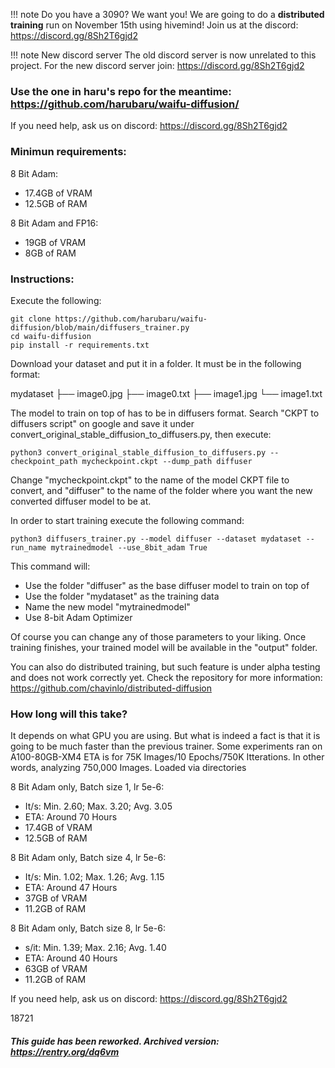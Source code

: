 !!! note Do you have a 3090? We want you!
    We are going to do a **distributed training** run on November 15th using hivemind! Join us at the discord: https://discord.gg/8Sh2T6gjd2

!!! note New discord server
    The old discord server is now unrelated to this project. For the new discord server join: https://discord.gg/8Sh2T6gjd2


### Use the one in haru's repo for the meantime: https://github.com/harubaru/waifu-diffusion/

If you need help, ask us on discord: https://discord.gg/8Sh2T6gjd2
### Minimun requirements:

8 Bit Adam:
- 17.4GB of VRAM
- 12.5GB of RAM

8 Bit Adam and FP16:
- 19GB of VRAM
- 8GB of RAM

### Instructions:
Execute the following:
```
git clone https://github.com/harubaru/waifu-diffusion/blob/main/diffusers_trainer.py
cd waifu-diffusion
pip install -r requirements.txt
```
Download your dataset and put it in a folder. It must be in the following format:

mydataset
├── image0.jpg
├── image0.txt
├── image1.jpg
└── image1.txt

The model to train on top of has to be in diffusers format. Search "CKPT to diffusers script" on google and save it under convert_original_stable_diffusion_to_diffusers.py, then execute:
```
python3 convert_original_stable_diffusion_to_diffusers.py --checkpoint_path mycheckpoint.ckpt --dump_path diffuser
```
Change "mycheckpoint.ckpt" to the name of the model CKPT file to convert, and "diffuser" to the name of the folder where you want the new converted diffuser model to be at.

In order to start training execute the following command:
```
python3 diffusers_trainer.py --model diffuser --dataset mydataset --run_name mytrainedmodel --use_8bit_adam True
```
This command will:
- Use the folder "diffuser" as the base diffuser model to train on top of
- Use the folder "mydataset" as the training data
- Name the new model "mytrainedmodel"
- Use 8-bit Adam Optimizer

Of course you can change any of those parameters to your liking.
Once training finishes, your trained model will be available in the "output" folder.

You can also do distributed training, but such feature is under alpha testing and does not work correctly yet. Check the repository for more information: https://github.com/chavinlo/distributed-diffusion

### How long will this take?
It depends on what GPU you are using. But what is indeed a fact is that it is going to be much faster than the previous trainer.
Some experiments ran on A100-80GB-XM4 
ETA is for 75K Images/10 Epochs/750K Itterations. In other words, analyzing 750,000 Images.
Loaded via directories

8 Bit Adam only, Batch size 1, lr 5e-6:
- It/s: Min. 2.60; Max. 3.20; Avg. 3.05
- ETA: Around 70 Hours
- 17.4GB of VRAM
- 12.5GB of RAM

8 Bit Adam only, Batch size 4, lr 5e-6:
- It/s: Min. 1.02; Max. 1.26; Avg. 1.15
- ETA: Around 47 Hours
- 37GB of VRAM
- 11.2GB of RAM

8 Bit Adam only, Batch size 8, lr 5e-6:
- s/it: Min. 1.39; Max. 2.16; Avg. 1.40
- ETA: Around 40 Hours
- 63GB of VRAM
- 11.2GB of RAM

If you need help, ask us on discord: https://discord.gg/8Sh2T6gjd2

18721
##### This guide has been reworked. Archived version: https://rentry.org/dq6vm

